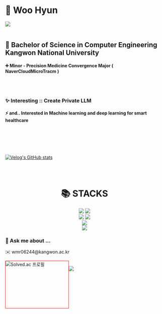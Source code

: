 # 🌠 Woo Hyun  

<a href="https://hits.seeyoufarm.com"><img src="https://hits.seeyoufarm.com/api/count/incr/badge.svg?url=https%3A%2F%2Fgithub.com%2Fneverleaveualong&count_bg=%23E10743&title_bg=%23000000&icon=github.svg&icon_color=%23FFFFFF&title=git&edge_flat=true"></a></h5></br></br>
## 🏫 Bachelor of Science in Computer Engineering Kangwon National University 
#### ➕ Minor - Precision Medicine Convergence Major ( NaverCloudMicroTracm )
<br><br>
### ✨ Interesting :: Create Private LLM
#### ⚡ and.. Interested in Machine learning and deep learning for smart healthcare
<br><br><br><br>


[![Velog's GitHub stats](https://velog-readme-stats.vercel.app/api/badge?name=neverleaveualong)](https://velog.io/@neverleaveualong)

<br><br>

<div align=center><h1>📚 STACKS</h1></div>
<div align=center> 
    <img src="https://img.shields.io/badge/java-007396?style=for-the-badge&logo=java&logoColor=black"> 
    <img src="https://img.shields.io/badge/python-3776AB?style=for-the-badge&logo=python&logoColor=white"> 
    <br>
    <img src="https://img.shields.io/badge/html5-E34F26?style=for-the-badge&logo=html5&logoColor=white"> 
    <img src="https://img.shields.io/badge/css-1572B6?style=for-the-badge&logo=css3&logoColor=white"> 
    <br>
    <img src="https://img.shields.io/badge/linux-FCC624?style=for-the-badge&logo=linux&logoColor=black">
    <br>
    <img src="https://img.shields.io/badge/github-181717?style=for-the-badge&logo=github&logoColor=white">
</div>


### 💬 Ask me about ...
<p>✉️ wmr06244@kangwon.ac.kr</p>


<div style="width:200px; height:150px; border:1px solid red; float:left;">    
    <img src="http://mazassumnida.wtf/api/v2/generate_badge?boj=wmr06244" alt="Solved.ac 프로필">
</div>

<br><img src="https://github-readme-stats.vercel.app/api/top-langs/?username=neverleaveualong&layout=compact"><br><br>
